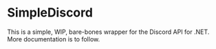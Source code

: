 # SimpleDiscord

This is a simple, WIP, bare-bones wrapper for the Discord API for .NET. More documentation is to follow.
